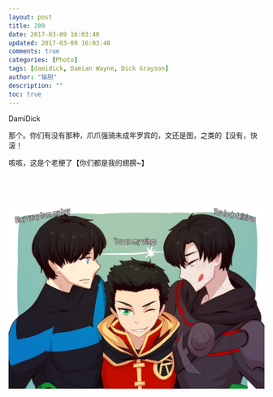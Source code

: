 ```yaml
---
layout: post
title: 209
date: 2017-03-09 16:03:48
updated: 2017-03-09 16:03:48
comments: true
categories: [Photo]
tags: [damidick, Damian Wayne, Dick Grayson]
author: "猫厨"
description: ""
toc: true
---
```


<p> DamiDick</p> 
<p>那个。你们有没有那种，爪爪强骑未成年罗宾的，文还是图，之类的【没有，快滚！</p> 
<p>咳咳，这是个老梗了【你们都是我的翅膀~】</p> 
<p><br /></p> 
<p><br /></p>

![](https://raw.githubusercontent.com/alicewish/meowchain247/master/img_cVZNdzJtQk9JV2NUUXVUUGVMOFhvRWhKTkNldWhZWnhkZDNCT093ODkrRGR0OUFtMzhKZGFnPT0.jpg)